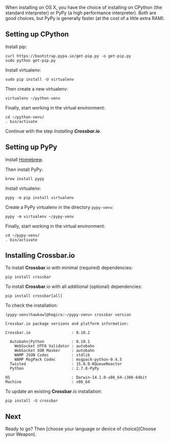 When installing on OS X, you have the choice of installing on CPython (the standard interpreter) or PyPy (a high performance interpreter).
Both are good choices, but PyPy is generally faster (at the cost of a little extra RAM).

## Setting up CPython

Install pip:

```console
curl https://bootstrap.pypa.io/get-pip.py -o get-pip.py
sudo python get-pip.py
```

Install virtualenv:

```console
sudo pip install -U virtualenv
```

Then create a new virtualenv:

```console
virtualenv ~/python-venv
```

Finally, start working in the virtual environment:

```console
cd ~/python-venv/
. bin/activate
```

Continue with the step _Installing **Crossbar.io**_.


## Setting up PyPy

Install [Homebrew](http://brew.sh/).

Then install PyPy:

```console
brew install pypy
```

Install virtualenv:

```console
pypy -m pip install virtualenv
```

Create a PyPy virtualenv in the directory `pypy-venv`:

```console
pypy -m virtualenv ~/pypy-venv
```

Finally, start working in the virtual environment:

```console
cd ~/pypy-venv/
. bin/activate
```


## Installing **Crossbar.io**

To install **Crossbar**.io with minimal (required) dependencies:

```console
pip install crossbar
```

To install **Crossbar**.io with all additional (optional) dependencies:

```console
pip install crossbar[all]
```

To check the installation:

```console
(pypy-venv)hawkowl@hegira:~/pypy-venv> crossbar version

Crossbar.io package versions and platform information:

Crossbar.io                  : 0.10.2

  Autobahn|Python            : 0.10.1
    WebSocket UTF8 Validator : autobahn
    WebSocket XOR Masker     : autobahn
    WAMP JSON Codec          : stdlib
    WAMP MsgPack Codec       : msgpack-python-0.4.5
  Twisted                    : 15.0.0-KQueueReactor
  Python                     : 2.7.8-PyPy

OS                           : Darwin-14.1.0-x86_64-i386-64bit
Machine                      : x86_64
```

To update an existing **Crossbar**.io installation:

```console
pip install -U crossbar
```


## Next

Ready to go? Then [choose your language or device of choice](Choose your Weapon).
